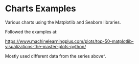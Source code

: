# Charts Examples
Various charts using the Matplotlib and Seaborn libraries.

Followed the examples at:

https://www.machinelearningplus.com/plots/top-50-matplotlib-visualizations-the-master-plots-python/

Mostly used different data from the series above^. 
